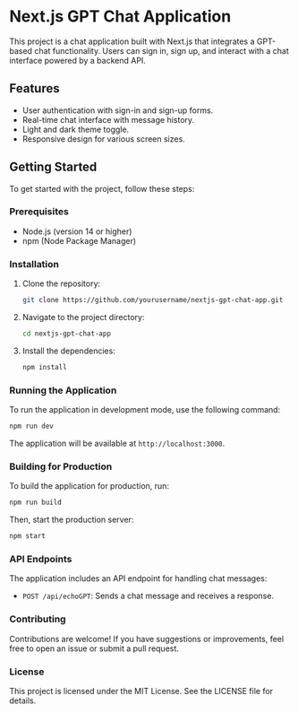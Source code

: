 # Next.js GPT Chat Application

This project is a chat application built with Next.js that integrates a GPT-based chat functionality. Users can sign in, sign up, and interact with a chat interface powered by a backend API.

## Features

- User authentication with sign-in and sign-up forms.
- Real-time chat interface with message history.
- Light and dark theme toggle.
- Responsive design for various screen sizes.

## Getting Started

To get started with the project, follow these steps:

### Prerequisites

- Node.js (version 14 or higher)
- npm (Node Package Manager)

### Installation

1. Clone the repository:

   ```bash
   git clone https://github.com/yourusername/nextjs-gpt-chat-app.git
   ```

2. Navigate to the project directory:

   ```bash
   cd nextjs-gpt-chat-app
   ```

3. Install the dependencies:

   ```bash
   npm install
   ```

### Running the Application

To run the application in development mode, use the following command:

```bash
npm run dev
```

The application will be available at `http://localhost:3000`.

### Building for Production

To build the application for production, run:

```bash
npm run build
```

Then, start the production server:

```bash
npm start
```

### API Endpoints

The application includes an API endpoint for handling chat messages:

- `POST /api/echoGPT`: Sends a chat message and receives a response.

### Contributing

Contributions are welcome! If you have suggestions or improvements, feel free to open an issue or submit a pull request.

### License

This project is licensed under the MIT License. See the LICENSE file for details.